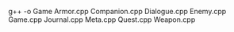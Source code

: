 g++ -o Game Armor.cpp Companion.cpp Dialogue.cpp Enemy.cpp Game.cpp Journal.cpp Meta.cpp Quest.cpp Weapon.cpp
